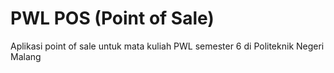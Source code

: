 # PWL POS (Point of Sale)
Aplikasi point of sale untuk mata kuliah PWL semester 6 di Politeknik Negeri Malang
